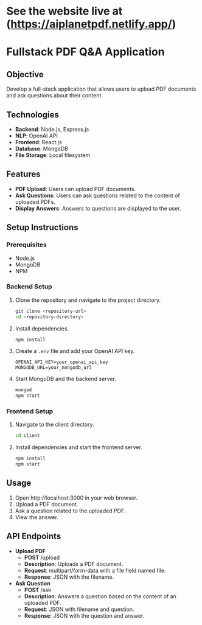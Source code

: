 # See the website live at (https://aiplanetpdf.netlify.app/)

# Fullstack PDF Q&A Application

## Objective
Develop a full-stack application that allows users to upload PDF documents and ask questions about their content.

## Technologies
- **Backend**: Node.js, Express.js
- **NLP**: OpenAI API
- **Frontend**: React.js
- **Database**: MongoDB
- **File Storage**: Local filesystem

## Features
- **PDF Upload**: Users can upload PDF documents.
- **Ask Questions**: Users can ask questions related to the content of uploaded PDFs.
- **Display Answers**: Answers to questions are displayed to the user.

## Setup Instructions
### Prerequisites
- Node.js
- MongoDB
- NPM

### Backend Setup
1. Clone the repository and navigate to the project directory.
    ```bash
    git clone <repository-url>
    cd <repository-directory>
    ```
2. Install dependencies.
    ```bash
    npm install
    ```
3. Create a `.env` file and add your OpenAI API key.
    ```env
    OPENAI_API_KEY=your_openai_api_key
    MONGODB_URL=your_mongodb_url
    ```
4. Start MongoDB and the backend server.
    ```bash
    mongod
    npm start
    ```

### Frontend Setup
1. Navigate to the client directory.
    ```bash
    cd client
    ```
2. Install dependencies and start the frontend server.
    ```bash
    npm install
    npm start
    ```

## Usage
1. Open http://localhost:3000 in your web browser.
2. Upload a PDF document.
3. Ask a question related to the uploaded PDF.
4. View the answer.

## API Endpoints
- **Upload PDF**
  - **POST** /upload
  - **Description**: Uploads a PDF document.
  - **Request**: multipart/form-data with a file field named file.
  - **Response**: JSON with the filename.
- **Ask Question**
  - **POST** /ask
  - **Description**: Answers a question based on the content of an uploaded PDF.
  - **Request**: JSON with filename and question.
  - **Response**: JSON with the question and answer.

